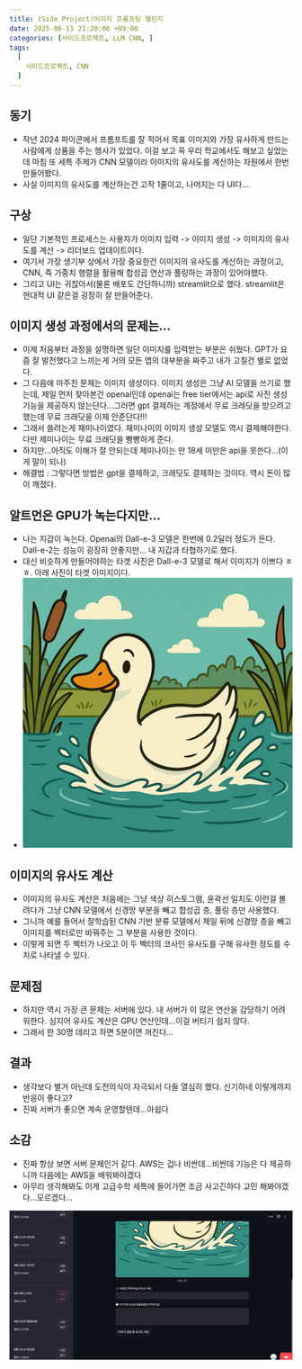 ```yaml
---
title: (Side Project)이미지 프롬프팅 챌린지
date: 2025-06-11 21:20:00 +09:00
categories: [사이드프로젝트, LLM CNN, ]
tags: 
  [
    사이드프로젝트, CNN
  ]
---
```

## 동기
- 작년 2024 파이콘에서 프롬프트를 잘 적어서 목표 이미지와 가장 유사하게 만드는 사람에게 상품을 주는 행사가 있었다. 이걸 보고 꼭 우리 학교에서도 해보고 싶었는데 마침 또 세특 주제가 CNN 모델이라 이미지의 유사도를 계산하는 차원에서 한번 만들어봤다.
- 사실 이미지의 유사도를 계산하는건 고작 1줄이고, 나머지는 다 UI다...

## 구상
- 일단 기본적인 프로세스는 사용자가 이미지 입력 -> 이미지 생성 -> 이미지의 유사도를 계산 -> 리더보드 업데이트이다. 
- 여기서 가장 생기부 상에서 가장 중요한건 이미지의 유사도를 계산하는 과정이고, CNN, 즉 가중치 행렬을 활용해 합성곱 연산과 풀링하는 과정이 있어야했다. 
- 그리고 UI는 귀찮아서(물론 배포도 간단하니까) streamlit으로 했다. streamlit은 현대적 UI 같은걸 굉장히 잘 만들어준다. 

## 이미지 생성 과정에서의 문제는...
- 이제 처음부터 과정을 설명하면 일단 이미지를 입력받는 부분은 쉬웠다. GPT가 요즘 잘 발전했다고 느끼는게 거의 모든 앱의 대부분을 짜주고 내가 고칠건 별로 없었다. 
- 그 다음에 마주친 문제는 이미지 생성이다. 이미지 생성은 그냥 AI 모델을 쓰기로 했는데, 제일 먼저 찾아본건 openai인데 openai는 free tier에서는 api로 사진 생성 기능을 제공하지 않는단다...그러면 gpt 결제하는 계정에서 무료 크레딧을 받으려고 했는데 무료 크래딧을 이제 안준단다!!!
- 그래서 쓸려는게 재미나이였다. 재미나이의 이미지 생성 모델도 역시 결제해야한다. 다만 제미나이는 무료 크래딧을 빵빵하게 준다.
- 하지만...아직도 이해가 잘 안되는데 제미나이는 만 18세 미만은 api을 못쓴다...(이게 말이 되나)
- 해결법 : 그렇다면 방법은 gpt을 결제하고, 크래딧도 결제하는 것이다. 역시 돈이 많이 깨졌다.

## 알트먼은 GPU가 녹는다지만...
- 나는 지갑이 녹는다. Openai의 Dall-e-3 모델은 한번에 0.2달러 정도가 든다. Dall-e-2는 성능이 굉장히 안좋지만... 내 지갑과 타협하기로 했다.
- 대신 비슷하게 만들어야하는 타겟 사진은 Dall-e-3 모델로 해서 이미지가 이쁘다 ㅎㅎ. 아래 사진이 타겟 이미지이다. 
- ![타겟이미지](/assets/img/post/target_image.png)

## 이미지의 유사도 계산
- 이미지의 유사도 계산은 처음에는 그냥 색상 히스토그램, 윤곽선 일치도 이런걸 볼려다가 그냥 CNN 모델에서 신경망 부분을 빼고 합성곱 층, 풀링 층만 사용했다.
- 그니까 예를 들어서 잘학습된 CNN 기반 분류 모델에서 제일 뒤에 신경망 층을 빼고 이미지를 벡터로만 바꿔주는 그 부분을 사용한 것이다.
- 이렇게 되면 두 벡터가 나오고 이 두 벡터의 코사인 유사도를 구해 유사한 정도를 수치로 나타낼 수 있다. 

## 문제점
- 하지만 역시 가장 큰 문제는 서버에 있다. 내 서버가 이 많은 연산을 감당하기 어려워한다. 심지어 유사도 계산은 GPU 연산인데...이걸 버티기 쉽지 않다.
- 그래서 한 30명 데리고 하면 5분이면 꺼진다...

## 결과
- 생각보다 별거 아닌데 도전의식이 자극되서 다들 열심히 했다. 신기하네 이렇게까지 반응이 좋다고?
- 진짜 서버가 좋으면 계속 운영할텐데...아쉽다

## 소감
- 진짜 항상 보면 서버 문제인거 같다. AWS는 겁나 비싼데...비싼데 기능은 다 제공하니까 다음에는 AWS을 배워봐야겠다
- 아무리 생각해봐도 이게 고급수학 세특에 들어가면 조금 사고긴하다 고민 해봐야겠다...모르겠다...


![실행이미지](/assets/img/post/success.png)